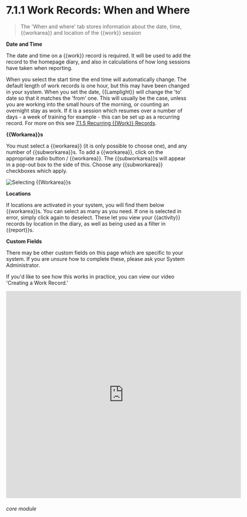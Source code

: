 # 7.1.1 Work Records: When and Where

> The 'When and where' tab stores information about the date, time, {{workarea}} and location of the {{work}} session 

**Date and Time**

The date and time on a {{work}} record is required. It will be used to add the record to the homepage diary, and also in calculations of how long sessions have taken when reporting. 

When you select the start time the end time will automatically change. The default length of work records is one hour, but this may have been changed in your system. When you set the date, {{Lamplight}} will change the 'to' date so that it matches the 'from' one. This will usually be the case, unless you are working into the small hours of the morning, or counting an overnight stay as work. If it is a session which resumes over a number of days - a week of training for example - this can be set up as a recurring record. For more on this see [7.1.5 Recurring {{Work}} Records](/help/index/p/7.1.5).


**{{Workarea}}s**

You must select a {{workarea}} (it is only possible to choose one), and any number of {{subworkarea}}s. 
To add a {{workarea}}, click on the appropriate radio button / {{workarea}}. The {{subworkarea}}s will appear in a pop-out box to the side of this. Choose any {{subworkarea}} checkboxes which apply.

![Selecting {{Workarea}}s](7.1.1a.png)


**Locations**

If locations are activated in your system, you will find them below {{workarea}}s. You can select as many as you need. If one is selected in error, simply click again to deselect. These let you view your {{activity}} records by location in the diary, as well as being used as a filter in {{report}}s.

**Custom Fields**

There may be other custom fields on this page which are specific to your system. If you are unsure how to complete these, please ask your System Administrator.

If you'd like to see how this works in practice, you can view our video 'Creating a Work Record.'

<iframe src="https://player.vimeo.com/video/279240510" width="640" height="564" frameborder="0" allow="autoplay; fullscreen" allowfullscreen></iframe>


###### core module

